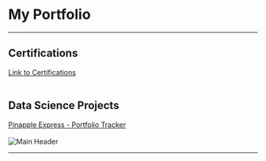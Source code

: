 # My Portfolio

---

## Certifications 
[Link to Certifications](/Pineapple_Tracker)
<br>
<br>


## Data Science Projects 

[Pinapple Express - Portfolio Tracker](/Certifications)
<br>
<br>
![Main Header](https://github.com/Jodburton/jodburton.github.io/assets/141245415/e84b128c-36da-45e8-bda1-91ff92337cb3)

---
